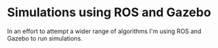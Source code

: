 # Simulations using ROS and Gazebo

In an effort to attempt a wider range of algorithms I'm using ROS and Gazebo to run simulations.
